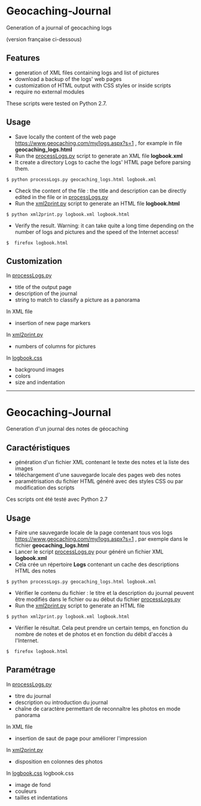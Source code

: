 # Geocaching-Journal
Generation of a journal of geocaching logs

(version française ci-dessous)

## Features

* generation of XML files containing logs and list of pictures
* download a backup of the logs' web pages
* customization of HTML output with CSS styles or inside scripts
* require no external modules

These scripts were tested on Python 2.7.

## Usage

* Save locally the content of the web page https://www.geocaching.com/my/logs.aspx?s=1 , for example in file **geocaching_logs.html**
* Run the [processLogs.py](processLogs.py) script to generate an XML file **logbook.xml**
* It create a directory Logs to cache the logs' HTML page before parsing them.

```
$ python processLogs.py geocaching_logs.html logbook.xml
```

* Check the content of the file : the title and description can be directly edited in the file or in [processLogs.py](processLogs.py) 
* Run the [xml2print.py](xml2print.py) script to generate an HTML file **logbook.html**

```
$ python xml2print.py logbook.xml logbook.html
```

* Verify the result. Warning: it can take quite a long time depending on the number of logs and pictures and the speed of the Internet access!

```
$  firefox logbook.html
```


## Customization

In [processLogs.py](processLogs.py)

* title of the output page
* description of the journal
* string to match to classify a picture as a panorama

In XML file

* insertion of new page markers <page/>

In [xml2print.py](xml2print.py) 

* numbers of columns for pictures

In [logbook.css](logbook.css)

* background images
* colors
* size and indentation

<hr/>

# Geocaching-Journal
Generation d'un journal des notes de géocaching

## Caractéristiques

* génération d'un fichier XML  contenant le texte des notes et la liste des images
* téléchargement d'une sauvegarde locale des pages web des notes
* paramétrisation du fichier HTML généré avec des styles CSS ou par modification des scripts

Ces scripts ont été testé avec Python 2.7

## Usage

* Faire une sauvegarde locale de la page contenant tous vos logs https://www.geocaching.com/my/logs.aspx?s=1 , par exemple dans le fichier **geocaching_logs.html**
* Lancer le script [processLogs.py](processLogs.py) pour généré un fichier XML **logbook.xml**
* Cela crée un répertoire **Logs** contenant un cache des descriptions HTML des notes

```
$ python processLogs.py geocaching_logs.html logbook.xml
```

* Vérifier le contenu du fichier : le titre et la description du journal peuvent être modifiés dans le fichier ou au début du fichier [processLogs.py](processLogs.py)
* Run the [xml2print.py](xml2print.py)  script to generate an HTML file

```
$ python xml2print.py logbook.xml logbook.html
```

* Vérifier le résultat. Cela peut prendre un certain temps, en fonction du nombre de notes et de photos et en fonction du débit d'accès à l'Internet.

```
$  firefox logbook.html
```

## Paramétrage

In [processLogs.py](processLogs.py)

* titre du journal
* description ou introduction du journal
* chaîne de caractère permettant de reconnaître les photos en mode panorama

In XML file

* insertion de saut de page pour améliorer l'impression  <page/>

In [xml2print.py](xml2print.py) 

* disposition en colonnes des photos

In [logbook.css](logbook.css) logbook.css

* image de fond
* couleurs
* tailles et indentations

